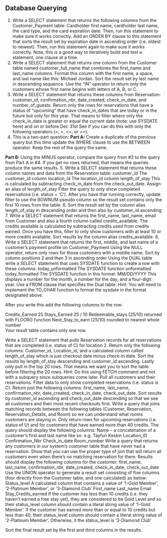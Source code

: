 ## Database Querying

1. Write a SELECT statement that returns the following columns from the Customer_Payment table: Cardholder first name, cardholder last name, the card type, and the card expiration date. Then, run this statement to make sure it works correctly. Add an ORDER BY clause to this statement that sorts the result set by expiration date in ascending order (i.e. oldest to newest). Then, run this statement again to make sure it works correctly. Note, this is a good way to iteratively build and test a statement, one clause at a time.
2. Write a SELECT statement that returns one column from the Customer table named customer_full_name that combines the first_name and last_name columns. Format this column with the first name, a space, and last name like this: Michael Jordan. Sort the result set by last name in descending sequence. Use the “IN” operator to return only the customers whose first name begins with letters of A, B, or C.
3. Write a SELECT statement that returns these columns from Reservation: customer_id, confirmation_nbr, date_created, check_in_date, and number_of_guests. Return only the rows for reservations that have a status of “upcoming” that have check_in_dates that are today or in the future but only for this year. That means to filter where only the check_in_date is greater or equal the current date (note: use SYSDATE here) and on or before Dec 31st  See if you can do this with only the following operators (<, >, <=, or >=).  
4. This is a two-part question:
**Part A:** Create a duplicate of the previous query but this time update the WHERE clause to use the BETWEEN operator. Keep the rest of the query the same.

**Part B:** Using the MINUS operator, compare the query from #3 to the query from Part A in #4.  If you get no rows returned, that means the queries produce the same results. 
5. Write a SELECT statement that returns these column names and data from the Reservation table:
customer_id     The customer_id column
location_id     The location_id column
length_of_stay  This is calculated by subtracting check_in_date from the check_out_date. Assign an alias of length_of_stay 
Filter the query to only show completed reservations (i.e. status = ‘C’).  After you have that running correctly, update filter to use the ROWNUM pseudo column so the result set contains only the first 10 rows from the table.
6. Sort the result set by the column alias length_of_stay in descending order and then also by customer_id ascending
7. Write a SELECT statement that returns the first_name, last_name, email from Customer and also a fourth column called credits_available. The credits available is calculated by subtracting credits used from credits earned.  Once you have this, filter to only show customers with at least 10 or more credits available.  Sort results by the column alias credits_available.
8. Write a SELECT statement that returns the first, middle, and last name of a customer’s payment profile on Customer_Payment
Using the NULL operator, return only rows for those customers with a middle name. Sort by column positions 2 and then 3 in ascending order
Using the DUAL table write a SELECT statement that uses SYSDATE function to create a row with these columns:
today_unformatted         The SYSDATE function unformatted
today_formatted             The SYSDATE function in this format: MM/DD/YYYY
This displays a number for the month, a number for the day, and a four-digit year. Use a FROM clause that specifies the Dual table. Hint: You will need to implement the TO_CHAR function to format the sysdate in the format designated above.

After you write this add the following columns to the row:

Credits_Earned        25
Stays_Earned          25 / 10
Redeemable_stays      (25/10) returned with FLOOR() function
Next_Stay_to_earn     (25/10) rounded to nearest whole number   
Your result table contains only one row.

Write a SELECT statement that pulls Reservation records for all reservations that are completed (i.e. status of C) for location 2. Return only the following columns: Customer_id, Location_id, and a calculated column called length_of_stay which is just checkout date minus check-in date. Sort the results by length_of_stay descending and customer_id ascending. Lastly only pull in the top 20 rows. That means we want you to sort the table before filtering the 20 rows.  Hint: Do this using FETCH command and not with a subquery since subqueries come later.
Pull all customers and their reservations. Filter data to only show completed reservations (i.e. status is C).  Return just the following columns: first_name, last_name, confirmation_nbr, date_created, check_in_date, check_out_date. Sort results by customer_id ascending and check_out_date descending so that we see all customers and their most recent checkouts first.
Write a query that joins matching records between the following tables (Customer, Reservation, Reservation_Details, and Room) so we can understand what rooms customers are staying in. Only return rows for upcoming reservations (i.e. status of U) and for customers that have earned more than 40 credits.  The query should display the following columns:
Name – a concatenation of a customer’s first and last name like so: e.g. Tayfun Keskin
Location_ID
Confirmation_Nbr
Check_in_date
Room_number
Write a query that returns any customers in our system’s customer table that have never had a reservation. Show that you can use the proper type of join that will return all customers even when there’s no matching reservation for them. Results should display the following columns for the customer: first_name, last_name, confirmation_nbr, date_created, check_in_date, check_out_date
Use the UNION operator to generate a result set consisting of five columns (four directly from the Customer table, and one calculated) as below:
Status_level              A calculated column that contains a value of ‘1-Gold Member’, ‘2-Platinum Member’, or ‘3-Diamond Club’
First_name
Last_name
Email
Stay_Credits_earned
If the customer has less than 10 credits (i.e. they haven’t earned a free stay yet), they are considered to be Gold Level and so their status_level column should contain a literal string value of ‘1-Gold Member’. If the customer has earned more than or equal to 10 credits but less than 40, their status_level column should contain a literal string value of ‘2-Platinum Member’.  Otherwise, it the status_level is ‘3-Diamond Club’

Sort the final result set by the first and third columns in the results.  
